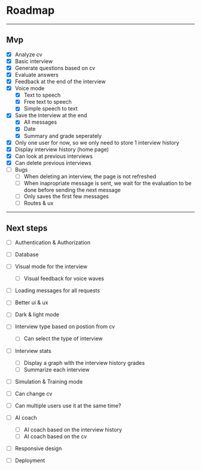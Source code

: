 # Roadmap
---
## Mvp
- [x] Analyze cv
- [x] Basic interview
- [x] Generate questions based on cv
- [x] Evaluate answers
- [x] Feedback at the end of the interview
- [x] Voice mode
    - [x] Text to speech
    - [x] Free text to speech
    - [x] Simple speech to text
- [x] Save the interview at the end
    - [x] All messages
    - [x] Date
    - [x] Summary and grade seperately
- [x] Only one user for now, so we only need to store 1 interview history
- [x] Display interview history (home page)
- [x] Can look at previous interviews
- [x] Can delete previous interviews
- [ ] Bugs
    - [ ] When deleting an interview, the page is not refreshed
    - [ ] When inapropriate message is sent, we wait for the evaluation to be done before sending the next message
    - [ ] Only saves the first few messages
    - [ ] Routes & ux
---
## Next steps

- [ ] Authentication & Authorization
- [ ] Database
- [ ] Visual mode for the interview
    - [ ] Visual feedback for voice waves
- [ ] Loading messages for all requests
- [ ] Better ui & ux
- [ ] Dark & light mode
- [ ] Interview type based on postion from cv
    - [ ] Can select the type of interview
- [ ] Interview stats
    - [ ] Display a graph with the interview history grades
    - [ ] Summarize each interview
- [ ] Simulation & Training mode
- [ ] Can change cv
- [ ] Can multiple users use it at the same time?
- [ ] AI coach
    - [ ] AI coach based on the interview history
    - [ ] AI coach based on the cv
- [ ] Responsive design
- [ ] Deployment

